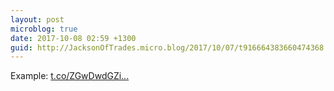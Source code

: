 ```yaml
---
layout: post
microblog: true
date: 2017-10-08 02:59 +1300
guid: http://JacksonOfTrades.micro.blog/2017/10/07/t916664383660474368.html
---
```

Example: [t.co/ZGwDwdGZi...](https://t.co/ZGwDwdGZiw)

